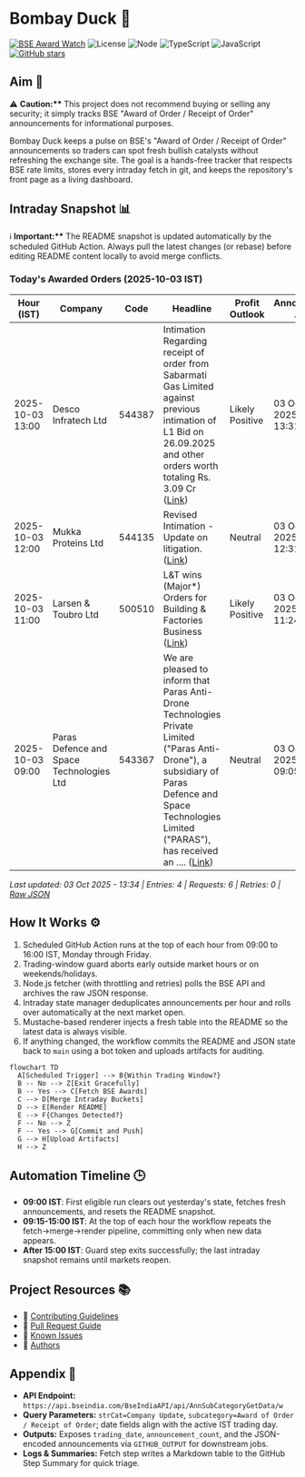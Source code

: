 ﻿# Bombay Duck 🦆

[![BSE Award Watch](https://github.com/dextel2/bombay-duck/actions/workflows/bse-award-watch.yml/badge.svg)](https://github.com/dextel2/bombay-duck/actions/workflows/bse-award-watch.yml) ![License](https://img.shields.io/badge/license-ISC-blue.svg) ![Node](https://img.shields.io/badge/node-20.x-339933.svg) ![TypeScript](https://img.shields.io/badge/TypeScript-5.x-3178C6.svg) ![JavaScript](https://img.shields.io/badge/JavaScript-ES2020-F7DF1E.svg) [![GitHub stars](https://img.shields.io/github/stars/dextel2/bombay-duck?style=social)](https://github.com/dextel2/bombay-duck/stargazers)

<!-- aim:start -->

## Aim 🎯

⚠️ **Caution:\*\*** This project does not recommend buying or selling any security; it simply tracks BSE "Award of Order / Receipt of Order" announcements for informational purposes.

Bombay Duck keeps a pulse on BSE's "Award of Order / Receipt of Order" announcements so traders can spot fresh bullish catalysts without refreshing the exchange site. The goal is a hands-free tracker that respects BSE rate limits, stores every intraday fetch in git, and keeps the repository's front page as a living dashboard.

<!-- aim:end -->

## Intraday Snapshot 📊

ℹ️ **Important:\*\*** The README snapshot is updated automatically by the scheduled GitHub Action. Always pull the latest changes (or rebase) before editing README content locally to avoid merge conflicts.

<!-- snapshot:start -->

### Today's Awarded Orders (2025-10-03 IST)

| Hour (IST) | Company | Code | Headline | Profit Outlook | Announced At |
| --- | --- | --- | --- | --- | --- |
| 2025-10-03 13:00 | Desco Infratech Ltd | 544387 | Intimation Regarding receipt of order from Sabarmati Gas Limited against previous intimation of L1 Bid on 26.09.2025 and other orders worth totaling Rs. 3.09 Cr ([Link](https://www.bseindia.com/stock-share-price/desco-infratech-ltd/desco/544387/)) | Likely Positive | 03 Oct 2025 - 13:31 |
| 2025-10-03 12:00 | Mukka Proteins Ltd | 544135 | Revised Intimation - Update on litigation. ([Link](https://www.bseindia.com/stock-share-price/mukka-proteins-ltd/mukka/544135/)) | Neutral | 03 Oct 2025 - 12:31 |
| 2025-10-03 11:00 | Larsen & Toubro Ltd | 500510 | L&T wins (Major*) Orders for Building & Factories Business ([Link](https://www.bseindia.com/stock-share-price/larsen--toubro-ltd/lt/500510/)) | Likely Positive | 03 Oct 2025 - 11:24 |
| 2025-10-03 09:00 | Paras Defence and Space Technologies Ltd | 543367 | We are pleased to inform that Paras Anti-Drone Technologies Private Limited ("Paras Anti-Drone"), a subsidiary of Paras Defence and Space Technologies Limited ("PARAS"), has received an .... ([Link](https://www.bseindia.com/stock-share-price/paras-defence-and-space-technologies-ltd/paras/543367/)) | Neutral | 03 Oct 2025 - 09:05 |

_Last updated: 03 Oct 2025 - 13:34 | Entries: 4 | Requests: 6 | Retries: 0 | [Raw JSON](data/2025-10-03.json)_

<!-- snapshot:end -->

<!-- how-it-works:start -->

## How It Works ⚙️

1. Scheduled GitHub Action runs at the top of each hour from 09:00 to 16:00 IST, Monday through Friday.
2. Trading-window guard aborts early outside market hours or on weekends/holidays.
3. Node.js fetcher (with throttling and retries) polls the BSE API and archives the raw JSON response.
4. Intraday state manager deduplicates announcements per hour and rolls over automatically at the next market open.
5. Mustache-based renderer injects a fresh table into the README so the latest data is always visible.
6. If anything changed, the workflow commits the README and JSON state back to `main` using a bot token and uploads artifacts for auditing.

```mermaid
flowchart TD
  A[Scheduled Trigger] --> B{Within Trading Window?}
  B -- No --> Z[Exit Gracefully]
  B -- Yes --> C[Fetch BSE Awards]
  C --> D[Merge Intraday Buckets]
  D --> E[Render README]
  E --> F{Changes Detected?}
  F -- No --> Z
  F -- Yes --> G[Commit and Push]
  G --> H[Upload Artifacts]
  H --> Z
```

<!-- how-it-works:end -->

## Automation Timeline 🕒

- **09:00 IST**: First eligible run clears out yesterday's state, fetches fresh announcements, and resets the README snapshot.
- **09:15-15:00 IST**: At the top of each hour the workflow repeats the fetch->merge->render pipeline, committing only when new data appears.
- **After 15:00 IST**: Guard step exits successfully; the last intraday snapshot remains until markets reopen.

## Project Resources 📚

- 📘 [Contributing Guidelines](CONTRIBUTING.md)
- 🧾 [Pull Request Guide](PR_GUIDE.md)
- 🐞 [Known Issues](KNOWN_ISSUES.md)
- 👥 [Authors](AUTHORS.md)

## Appendix 📎

- **API Endpoint:** `https://api.bseindia.com/BseIndiaAPI/api/AnnSubCategoryGetData/w`
- **Query Parameters:** `strCat=Company Update`, `subcategory=Award of Order / Receipt of Order`; date fields align with the active IST trading day.
- **Outputs:** Exposes `trading_date`, `announcement_count`, and the JSON-encoded announcements via `GITHUB_OUTPUT` for downstream jobs.
- **Logs & Summaries:** Fetch step writes a Markdown table to the GitHub Step Summary for quick triage.
